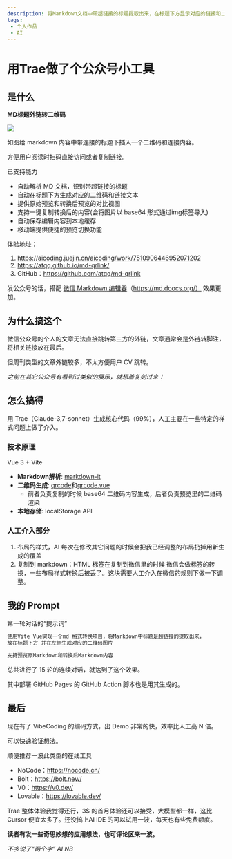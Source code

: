 ```yaml
---
description: 将Markdown文档中带超链接的标题提取出来，在标题下方显示对应的链接和二维码图片。
tags:
 - 个人作品
 - AI
---
```


# 用Trae做了个公众号小工具

## 是什么

**MD标题外链转二维码**

![](https://cdn.upyun.sugarat.top/mdImg/sugar/e3a77b208fc5a8a30ab7d4e3ce6a1be4)

如图给 markdown 内容中带连接的标题下插入一个二维码和连接内容。

方便用户阅读时扫码直接访问或者复制链接。

已支持能力
- 自动解析 MD 文档，识别带超链接的标题
- 自动在标题下方生成对应的二维码和链接文本
- 提供原始预览和转换后预览的对比视图
- 支持一键复制转换后的内容(会将图片以 base64 形式通过img标签导入)
- 自动保存编辑内容到本地缓存
- 移动端提供便捷的预览切换功能

体验地址：
1. https://aicoding.juejin.cn/aicoding/work/7510906446952071202
2. https://atqq.github.io/md-qrlink/
3. GitHub：https://github.com/atqq/md-qrlink

发公众号的话，搭配 [微信 Markdown 编辑器](https://github.com/doocs/md?tab=readme-ov-file)（https://md.doocs.org/） 效果更加。

## 为什么搞这个

微信公众号的个人的文章无法直接跳转第三方的外链，文章通常会是外链转脚注，将相关链接放在最后。

但周刊类型的文章外链较多，不太方便用户 CV 跳转。

*之前在其它公众号有看到过类似的展示，就想着复刻过来！*

## 怎么搞得

用 Trae（Claude-3,7-sonnet）生成核心代码（99%），人工主要在一些特定的样式问题上做了介入。

### 技术原理
Vue 3 + Vite
- **Markdown解析**: [markdown-it](https://github.com/markdown-it/markdown-it)
- **二维码生成**: [qrcode](https://github.com/soldair/node-qrcode)和[qrcode.vue](https://github.com/scopewu/qrcode.vue/tree/main)
  - 前者负责复制的时候 base64 二维码内容生成，后者负责预览里的二维码渲染
- **本地存储**: localStorage API

### 人工介入部分
1. 布局的样式，AI 每次在修改其它问题的时候会把我已经调整的布局扔掉用新生成的覆盖
2. 复制到 markdown：HTML 标签在复制到微信里的时候 微信会做标签的转换，一些布局样式转换后被丢了。这块需要人工介入在微信的规则下做一下调整。

## 我的 Prompt

第一轮对话的“提示词”
```md
使用Vite Vue实现一个md 格式转换项目，将Markdown中标题是超链接的提取出来，
放在标题下方 并在左侧生成对应的二维码图片

支持预览原Markdown和转换后Markdown内容
```

总共进行了 15 轮的连续对话，就达到了这个效果。

其中部署 GitHub Pages 的 GitHub Action 脚本也是用其生成的。

## 最后

现在有了 VibeCoding 的编码方式，出 Demo 非常的快，效率比人工高 N 倍。

可以快速验证想法。

顺便推荐一波此类型的在线工具
* NoCode：https://nocode.cn/
* Bolt：https://bolt.new/
* V0：https://v0.dev/
* Lovable：https://lovable.dev/

Trae 整体体验我觉得还行，3$ 的首月体验还可以接受，大模型都一样，这比 Cursor 便宜太多了。还没搞上AI IDE 的可以试用一波，每天也有些免费额度。

**读者有发一些奇思妙想的应用想法，也可评论区来一波。**

*不多说了“两个字” AI NB*